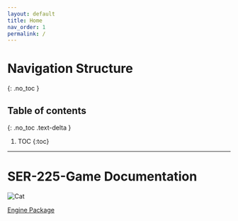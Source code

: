 ```yaml
---
layout: default
title: Home
nav_order: 1
permalink: /
---
```


# Navigation Structure
{: .no_toc }

## Table of contents
{: .no_toc .text-delta }

1. TOC
{:toc}

---

# SER-225-Game Documentation

<div id="cat-image-container">
    <img id="cat-gif" src="/SER-225-Game/assets/images/cat-walking-right.gif" alt="Cat" style="padding-left:0px;">
</div>

[Engine Package](../Engine/engine.md)

<script>
let walkDirection = 1;

function moveCat() {
    const container = document.getElementById("cat-image-container");
    const containerWidth = container.offsetWidth;
        
    const catImage = document.getElementById("cat-gif");
    const currentLeftPx = getComputedStyle(catImage).getPropertyValue("padding-left");
    const currentLeft = parseInt(currentLeftPx.replace("px", ""), 10);
    const catImageWidth = catImage.width;
    
    if (currentLeft + catImageWidth >= containerWidth) {
        walkDirection = -1;
        catImage.src = "/SER-225-Game/assets/images/cat-walking-left.gif"
    } else if (currentLeft <= 0) {
        walkDirection = 1;
        catImage.src = "/SER-225-Game/assets/images/cat-walking-right.gif"
    }

    catImage.style["padding-left"] = (currentLeft + walkDirection) + "px";
}

window.setInterval(moveCat, 10);
</script>